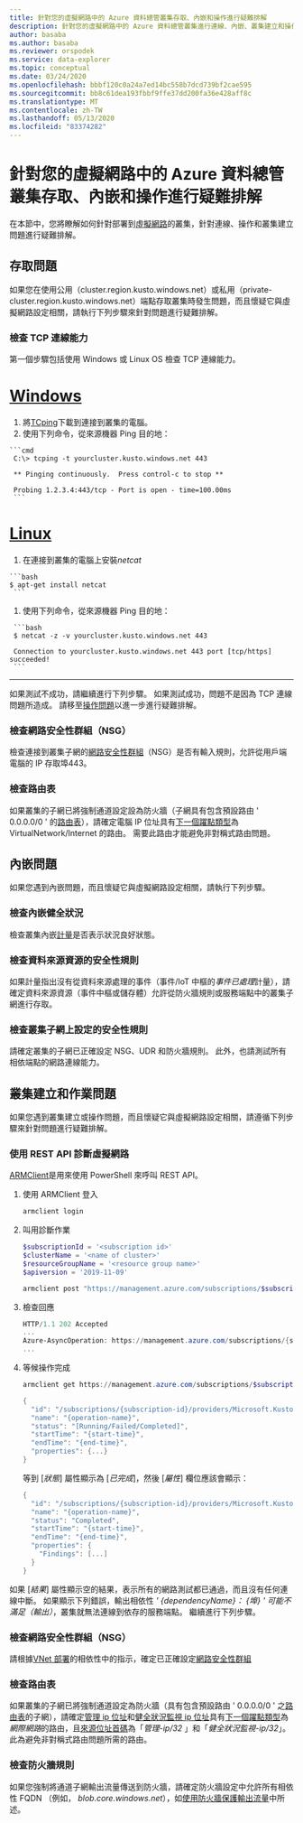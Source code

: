 ```yaml
---
title: 針對您的虛擬網路中的 Azure 資料總管叢集存取、內嵌和操作進行疑難排解
description: 針對您的虛擬網路中的 Azure 資料總管叢集進行連線、內嵌、叢集建立和操作進行疑難排解
author: basaba
ms.author: basaba
ms.reviewer: orspodek
ms.service: data-explorer
ms.topic: conceptual
ms.date: 03/24/2020
ms.openlocfilehash: bbbf120c0a24a7ed14bc558b7dcd739bf2cae595
ms.sourcegitcommit: bb8c61dea193fbbf9ffe37dd200fa36e428aff8c
ms.translationtype: MT
ms.contentlocale: zh-TW
ms.lasthandoff: 05/13/2020
ms.locfileid: "83374282"
---
```

# <a name="troubleshoot-access-ingestion-and-operation-of-your-azure-data-explorer-cluster-in-your-virtual-network"></a>針對您的虛擬網路中的 Azure 資料總管叢集存取、內嵌和操作進行疑難排解

在本節中，您將瞭解如何針對部署到[虛擬網路](/azure/virtual-network/virtual-networks-overview)的叢集，針對連線、操作和叢集建立問題進行疑難排解。

## <a name="access-issues"></a>存取問題

如果您在使用公用（cluster.region.kusto.windows.net）或私用（private-cluster.region.kusto.windows.net）端點存取叢集時發生問題，而且懷疑它與虛擬網路設定相關，請執行下列步驟來針對問題進行疑難排解。

### <a name="check-tcp-connectivity"></a>檢查 TCP 連線能力

第一個步驟包括使用 Windows 或 Linux OS 檢查 TCP 連線能力。

# <a name="windows"></a>[Windows](#tab/windows)

   1. 將[TCping](https://www.elifulkerson.com/projects/tcping.php)下載到連接到叢集的電腦。
   1. 使用下列命令，從來源機器 Ping 目的地：

    ```cmd
     C:\> tcping -t yourcluster.kusto.windows.net 443 
    
     ** Pinging continuously.  Press control-c to stop **
    
     Probing 1.2.3.4:443/tcp - Port is open - time=100.00ms
     ```

# <a name="linux"></a>[Linux](#tab/linux)

   1. 在連接到叢集的電腦上安裝*netcat*

    ```bash
    $ apt-get install netcat
     ```

   1. 使用下列命令，從來源機器 Ping 目的地：

     ```bash
     $ netcat -z -v yourcluster.kusto.windows.net 443
    
     Connection to yourcluster.kusto.windows.net 443 port [tcp/https] succeeded!
     ```
---

如果測試不成功，請繼續進行下列步驟。 如果測試成功，問題不是因為 TCP 連線問題所造成。 請移至[操作問題](#cluster-creation-and-operations-issues)以進一步進行疑難排解。

### <a name="check-the-network-security-group-nsg"></a>檢查網路安全性群組（NSG）

   檢查連接到叢集子網的[網路安全性群組](/azure/virtual-network/security-overview)（NSG）是否有輸入規則，允許從用戶端電腦的 IP 存取埠443。

### <a name="check-route-table"></a>檢查路由表

   如果叢集的子網已將強制通道設定設為防火牆（子網具有包含預設路由 ' 0.0.0.0/0 ' 的[路由表](/azure/virtual-network/virtual-networks-udr-overview)），請確定電腦 IP 位址具有[下一個躍點類型](/azure/virtual-network/virtual-networks-udr-overview)為 VirtualNetwork/Internet 的路由。 需要此路由才能避免非對稱式路由問題。

## <a name="ingestion-issues"></a>內嵌問題

如果您遇到內嵌問題，而且懷疑它與虛擬網路設定相關，請執行下列步驟。

### <a name="check-ingestion-health"></a>檢查內嵌健全狀況

檢查叢集內嵌[計量](using-metrics.md#ingestion-health-and-performance-metrics)是否表示狀況良好狀態。

### <a name="check-security-rules-on-data-source-resources"></a>檢查資料來源資源的安全性規則

如果計量指出沒有從資料來源處理的事件（事件/IoT 中樞的*事件已處理*計量），請確定資料來源資源（事件中樞或儲存體）允許從防火牆規則或服務端點中的叢集子網進行存取。

### <a name="check-security-rules-configured-on-clusters-subnet"></a>檢查叢集子網上設定的安全性規則

請確定叢集的子網已正確設定 NSG、UDR 和防火牆規則。 此外，也請測試所有相依端點的網路連線能力。 

## <a name="cluster-creation-and-operations-issues"></a>叢集建立和作業問題

如果您遇到叢集建立或操作問題，而且懷疑它與虛擬網路設定相關，請遵循下列步驟來針對問題進行疑難排解。

### <a name="diagnose-the-virtual-network-with-the-rest-api"></a>使用 REST API 診斷虛擬網路

[ARMClient](https://chocolatey.org/packages/ARMClient)是用來使用 PowerShell 來呼叫 REST API。 

1. 使用 ARMClient 登入

   ```powerShell
   armclient login
   ```

1. 叫用診斷作業

    ```powershell
    $subscriptionId = '<subscription id>'
    $clusterName = '<name of cluster>'
    $resourceGroupName = '<resource group name>'
    $apiversion = '2019-11-09'
    
    armclient post "https://management.azure.com/subscriptions/$subscriptionId/resourceGroups/$resourceGroupName/providers/Microsoft.Kusto/clusters/$clusterName/diagnoseVirtualNetwork?api-version=$apiversion" -verbose
    ```

1. 檢查回應

    ```powershell
    HTTP/1.1 202 Accepted
    ...
    Azure-AsyncOperation: https://management.azure.com/subscriptions/{subscription-id}/providers/Microsoft.Kusto/locations/{location}/operationResults/{operation-id}?api-version=2019-11-09
    ...
    ```

1. 等候操作完成

    ```powershell
    armclient get https://management.azure.com/subscriptions/$subscriptionId/providers/Microsoft.Kusto/locations/{location}/operationResults/{operation-id}?api-version=2019-11-09
    
    {
      "id": "/subscriptions/{subscription-id}/providers/Microsoft.Kusto/locations/{location}/operationresults/{operation-id}",
      "name": "{operation-name}",
      "status": "[Running/Failed/Completed]",
      "startTime": "{start-time}",
      "endTime": "{end-time}",
      "properties": {...}
    }
    ```
    
   等到 [*狀態*] 屬性顯示為 [*已完成*]，然後 [*屬性*] 欄位應該會顯示：

    ```powershell
    {
      "id": "/subscriptions/{subscription-id}/providers/Microsoft.Kusto/locations/{location}/operationresults/{operation-id}",
      "name": "{operation-name}",
      "status": "Completed",
      "startTime": "{start-time}",
      "endTime": "{end-time}",
      "properties": {
        "Findings": [...]
      }
    }
    ```

如果 [*結果*] 屬性顯示空的結果，表示所有的網路測試都已通過，而且沒有任何連線中斷。 如果顯示下列錯誤，輸出相依性 *' {dependencyName}： {埠} ' 可能不滿足（輸出）*，叢集就無法連線到依存的服務端點。 繼續進行下列步驟。

### <a name="check-network-security-group-nsg"></a>檢查網路安全性群組（NSG）

請根據[VNet 部署](vnet-deployment.md#dependencies-for-vnet-deployment)的相依性中的指示，確定已正確設定[網路安全性群組](/azure/virtual-network/security-overview)

### <a name="check-route-table"></a>檢查路由表

如果叢集的子網已將強制通道設定為防火牆（具有包含預設路由 ' 0.0.0.0/0 ' 之[路由表](/azure/virtual-network/virtual-networks-udr-overview)的子網），請確定[管理 ip 位址](vnet-deployment.md#azure-data-explorer-management-ip-addresses)和[健全狀況監視 ip 位址](vnet-deployment.md#health-monitoring-addresses)具有[下一個躍點類型](/azure/virtual-network/virtual-networks-udr-overview##next-hop-types-across-azure-tools)為*網際網路*的路由，且[來源位址首碼](/azure/virtual-network/virtual-networks-udr-overview#how-azure-selects-a-route)為「*管理-ip/32* 」和「*健全狀況監視-ip/32*」。 此為避免非對稱式路由問題所需的路由。

### <a name="check-firewall-rules"></a>檢查防火牆規則

如果您強制將通道子網輸出流量傳送到防火牆，請確定防火牆設定中允許所有相依性 FQDN （例如， *blob.core.windows.net*），如[使用防火牆保護輸出流量](vnet-deployment.md#securing-outbound-traffic-with-firewall)中所述。
